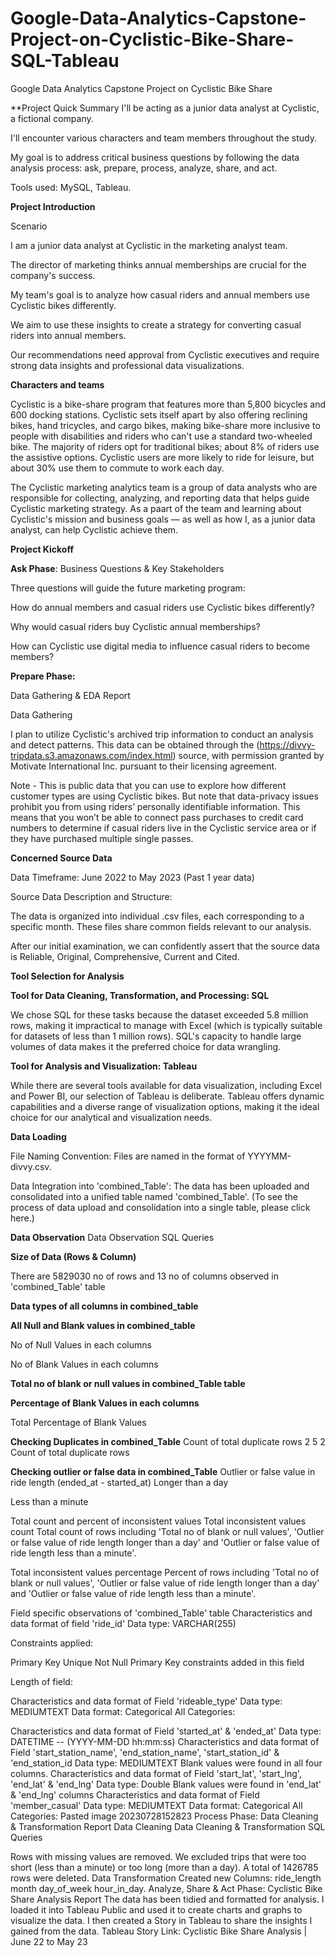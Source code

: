 # Google-Data-Analytics-Capstone-Project-on-Cyclistic-Bike-Share-SQL-Tableau
Google Data Analytics Capstone Project on Cyclistic Bike Share

**Project Quick Summary
I'll be acting as a junior data analyst at Cyclistic, a fictional company.

I'll encounter various characters and team members throughout the study.

My goal is to address critical business questions by following the data analysis process: ask, prepare, process, analyze, share, and act.

Tools used: MySQL, Tableau.

**Project Introduction**

Scenario

I am a junior data analyst at Cyclistic in the marketing analyst team.

The director of marketing thinks annual memberships are crucial for the company's success.

My team's goal is to analyze how casual riders and annual members use Cyclistic bikes differently.

We aim to use these insights to create a strategy for converting casual riders into annual members.


Our recommendations need approval from Cyclistic executives and require strong data insights and professional data visualizations.

**Characters and teams**

Cyclistic is a bike-share program that features more than 5,800 bicycles and 600 docking stations. Cyclistic sets itself apart by also offering reclining bikes, hand tricycles, and cargo bikes, making bike-share more inclusive to people with disabilities and riders who can't use a standard two-wheeled bike. The majority of riders opt for traditional bikes; about 8% of riders use the assistive options. Cyclistic users are more likely to ride for leisure, but about 30% use them to commute to work each day.

The Cyclistic marketing analytics team is a group of data analysts who are responsible for collecting, analyzing, and reporting data that helps guide Cyclistic marketing strategy. As a paart of the team and learning about Cyclistic's mission and business goals — as well as how I, as a junior data analyst, can help Cyclistic achieve them.


**Project Kickoff**

**Ask Phase**: Business Questions & Key Stakeholders

Three questions will guide the future marketing program:

How do annual members and casual riders use Cyclistic bikes differently?

Why would casual riders buy Cyclistic annual memberships?

How can Cyclistic use digital media to influence casual riders to become members?

**Prepare Phase:**

Data Gathering & EDA Report

Data Gathering

I plan to utilize Cyclistic's archived trip information to conduct an analysis and detect patterns. This data can be obtained through the (https://divvy-tripdata.s3.amazonaws.com/index.html) source, with permission granted by Motivate International Inc. pursuant to their licensing agreement.

Note - This is public data that you can use to explore how different customer types are using Cyclistic bikes. But note that data-privacy issues prohibit you from using riders’ personally identifiable information. This means that you won’t be able to connect pass purchases to credit card numbers to determine if casual riders live in the Cyclistic service area or if they have purchased multiple single passes.

**Concerned Source Data**

Data Timeframe: June 2022 to May 2023 (Past 1 year data)

Source Data Description and Structure:

The data is organized into individual .csv files, each corresponding to a specific month.
These files share common fields relevant to our analysis.

After our initial examination, we can confidently assert that the source data is Reliable, Original, Comprehensive, Current and Cited.

**Tool Selection for Analysis**

**Tool for Data Cleaning, Transformation, and Processing: SQL**

We chose SQL for these tasks because the dataset exceeded 5.8 million rows, making it impractical to manage with Excel (which is typically suitable for datasets of less than 1 million rows). SQL's capacity to handle large volumes of data makes it the preferred choice for data wrangling.

**Tool for Analysis and Visualization: Tableau**

While there are several tools available for data visualization, including Excel and Power BI, our selection of Tableau is deliberate. Tableau offers dynamic capabilities and a diverse range of visualization options, making it the ideal choice for our analytical and visualization needs.

**Data Loading**

File Naming Convention: Files are named in the format of YYYYMM-divvy.csv.

Data Integration into 'combined_Table': The data has been uploaded and consolidated into a unified table named 'combined_Table'. (To see the process of data upload and consolidation into a single table, please click here.)

**Data Observation**
Data Observation SQL Queries

**Size of Data (Rows & Column)**

There are 5829030 no of rows and 13 no of columns observed in 'combined_Table' table

**Data types of all columns in combined_table**


**All Null and Blank values in combined_table**

No of Null Values in each columns


No of Blank Values in each columns


**Total no of blank or null values in combined_Table table**


**Percentage of Blank Values in each columns**


Total Percentage of Blank Values

**Checking Duplicates in combined_Table**
Count of total duplicate rows
2 5 2 Count of total duplicate rows

**Checking outlier or false data in combined_Table**
Outlier or false value in ride length (ended_at - started_at)
Longer than a day


Less than a minute


Total count and percent of inconsistent values
Total inconsistent values count
Total count of rows including 'Total no of blank or null values', 'Outlier or false value of ride length longer than a day' and 'Outlier or false value of ride length less than a minute'.


Total inconsistent values percentage
Percent of rows including 'Total no of blank or null values', 'Outlier or false value of ride length longer than a day' and 'Outlier or false value of ride length less than a minute'.


Field specific observations of 'combined_Table' table
Characteristics and data format of field 'ride_id'
Data type: VARCHAR(255)

Constraints applied:

Primary Key
Unique
Not Null
Primary Key constraints added in this field

Length of field:


Characteristics and data format of Field 'rideable_type'
Data type: MEDIUMTEXT
Data format: Categorical
All Categories:

Characteristics and data format of Field 'started_at' & 'ended_at'
Data type: DATETIME -- (YYYY-MM-DD hh:mm:ss)
Characteristics and data format of Field 'start_station_name', 'end_station_name', 'start_station_id' & 'end_station_id
Data type: MEDIUMTEXT
Blank values were found in all four columns.
Characteristics and data format of Field 'start_lat', 'start_lng', 'end_lat' & 'end_lng'
Data type: Double
Blank values were found in 'end_lat' & 'end_lng' columns
Characteristics and data format of Field 'member_casual'
Data type: MEDIUMTEXT
Data format: Categorical
All Categories:
Pasted image 20230728152823
Process Phase: Data Cleaning & Transformation Report
Data Cleaning
Data Cleaning & Transformation SQL Queries

Rows with missing values are removed.
We excluded trips that were too short (less than a minute) or too long (more than a day).
A total of 1426785 rows were deleted.
Data Transformation
Created new Columns:
ride_length
month
day_of_week
hour_in_day.
Analyze, Share & Act Phase: Cyclistic Bike Share Analysis Report
The data has been tidied and formatted for analysis.
I loaded it into Tableau Public and used it to create charts and graphs to visualize the data.
I then created a Story in Tableau to share the insights I gained from the data.
Tableau Story Link: Cyclistic Bike Share Analysis | June 22 to May 23




